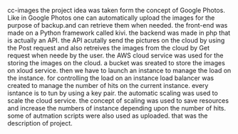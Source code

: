 cc-images
the project idea was taken form the concept of Google Photos. Like in Google Photos one can automatically upload the images for the purpose of backup.and can retrieve them when needed.
the front-end was made on a Python framework called kivi.
the backend was made in php that is actually an API.
the API acutally send the pictures on the cloud by using the Post request and also retreives the images from the cloud by Get request when neede by the user.
the AWS cloud service was used for the storing the images on the cloud.
a bucket was sreated to store the images on xloud service.
then we have to launch an instance to manage the load on the instance.
for controlling the load on an instance load balancer was created to manage the number of hits on the current instance.
every isntance is to tun by using a key pair.
the automatic scaling was used to scale the cloud service.
the concept of scaling was used to save resources and increase the numbers of instance depending upon the  number of hits.
some of autmation scripts were also used as uploaded.
that was the description of project.
